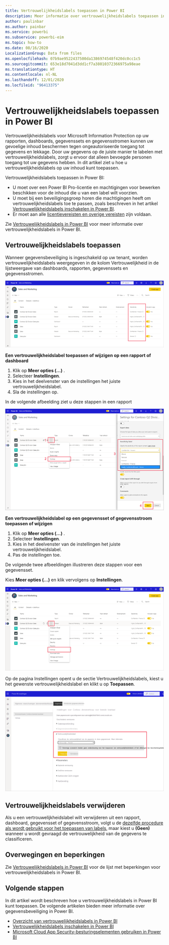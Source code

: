 ```yaml
---
title: Vertrouwelijkheidslabels toepassen in Power BI
description: Meer informatie over vertrouwelijkheidslabels toepassen in Power BI
author: paulinbar
ms.author: painbar
ms.service: powerbi
ms.subservice: powerbi-eim
ms.topic: how-to
ms.date: 08/16/2020
LocalizationGroup: Data from files
ms.openlocfilehash: 07b9ae9522437500da1386974548f420dc0cc1c5
ms.sourcegitcommit: 653e18d7041d3dd1cf7a38010372366975a98eae
ms.translationtype: HT
ms.contentlocale: nl-NL
ms.lasthandoff: 12/01/2020
ms.locfileid: "96413375"
---
```

# <a name="how-to-apply-sensitivity-labels-in-power-bi"></a>Vertrouwelijkheidslabels toepassen in Power BI

Vertrouwelijkheidslabels voor Microsoft Information Protection op uw rapporten, dashboards, gegevenssets en gegevensstromen kunnen uw gevoelige inhoud beschermen tegen ongeautoriseerde toegang tot gegevens en lekkage. Door uw gegevens op de juiste manier te labelen met vertrouwelijkheidslabels, zorgt u ervoor dat alleen bevoegde personen toegang tot uw gegevens hebben. In dit artikel ziet u hoe u vertrouwelijkheidslabels op uw inhoud kunt toepassen.

Vertrouwelijkheidslabels toepassen in Power BI:
* U moet over een Power BI Pro-licentie en machtigingen voor bewerken beschikken voor de inhoud die u van een label wilt voorzien.
* U moet bij een beveiligingsgroep horen die machtigingen heeft om vertrouwelijkheidslabels toe te passen, zoals beschreven in het artikel [Vertrouwelijkheidslabels inschakelen in Power BI](./service-security-enable-data-sensitivity-labels.md).
* Er moet aan alle [licentievereisten en overige vereisten](./service-security-enable-data-sensitivity-labels.md#licensing-and-requirements) zijn voldaan.

Zie [Vertrouwelijkheidslabels in Power BI](service-security-sensitivity-label-overview.md) voor meer informatie over vertrouwelijkheidslabels in Power BI.

## <a name="applying-sensitivity-labels"></a>Vertrouwelijkheidslabels toepassen

Wanneer gegevensbeveiliging is ingeschakeld op uw tenant, worden vertrouwelijkheidslabels weergegeven in de kolom Vertrouwelijkheid in de lijstweergave van dashboards, rapporten, gegevenssets en gegevensstromen.

![Vertrouwelijkheidslabels inschakelen](media/service-security-apply-data-sensitivity-labels/apply-data-sensitivity-labels-01.png)

**Een vertrouwelijkheidslabel toepassen of wijzigen op een rapport of dashboard**
1. Klik op **Meer opties (...)** .
1. Selecteer **Instellingen**.
1. Kies in het deelvenster van de instellingen het juiste vertrouwelijkheidslabel.
1. Sla de instellingen op.

In de volgende afbeelding ziet u deze stappen in een rapport

![Vertrouwelijkheidslabels instellen](media/service-security-apply-data-sensitivity-labels/apply-data-sensitivity-labels-02.png)

**Een vertrouwelijkheidslabel op een gegevensset of gegevensstroom toepassen of wijzigen**

1. Klik op **Meer opties (...)** .
1. Selecteer **Instellingen**.
1. Kies in het deelvenster van de instellingen het juiste vertrouwelijkheidslabel.
1. Pas de instellingen toe.

De volgende twee afbeeldingen illustreren deze stappen voor een gegevensset.

Kies **Meer opties (...)** en klik vervolgens op **Instellingen**.

![Gegevenssetinstellingen openen](media/service-security-apply-data-sensitivity-labels/apply-data-sensitivity-labels-05.png)

Op de pagina Instellingen opent u de sectie Vertrouwelijkheidslabels, kiest u het gewenste vertrouwelijkheidslabel en klikt u op **Toepassen**.

![Vertrouwelijkheidslabel kiezen](media/service-security-apply-data-sensitivity-labels/apply-data-sensitivity-labels-06.png)

## <a name="removing-sensitivity-labels"></a>Vertrouwelijkheidslabels verwijderen
Als u een vertrouwelijkheidslabel wilt verwijderen uit een rapport, dashboard, gegevensset of gegevensstroom, volgt u de [dezelfde procedure als wordt gebruikt voor het toepassen van labels](#applying-sensitivity-labels), maar kiest u **(Geen)** wanneer u wordt gevraagd de vertrouwelijkheid van de gegevens te classificeren. 

## <a name="considerations-and-limitations"></a>Overwegingen en beperkingen

Zie [Vertrouwelijkheidslabels in Power BI](service-security-sensitivity-label-overview.md#limitations) voor de lijst met beperkingen voor vertrouwelijkheidslabels in Power BI.

## <a name="next-steps"></a>Volgende stappen

In dit artikel wordt beschreven hoe u vertrouwelijkheidslabels in Power BI kunt toepassen. De volgende artikelen bieden meer informatie over gegevensbeveiliging in Power BI. 

* [Overzicht van vertrouwelijkheidslabels in Power BI](./service-security-sensitivity-label-overview.md)
* [Vertrouwelijkheidslabels inschakelen in Power BI](./service-security-enable-data-sensitivity-labels.md)
* [Microsoft Cloud App Security-besturingselementen gebruiken in Power BI](./service-security-using-microsoft-cloud-app-security-controls.md)